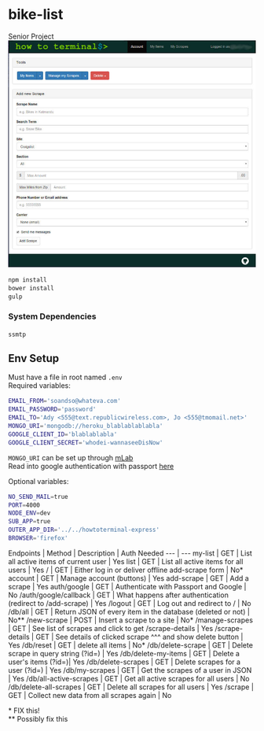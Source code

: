 # bike-list
Senior Project
![Screenshot](https://github.com/zvakanaka/bike-list/raw/service-worker/screenshot/screenshot.jpg)  

```sh
npm install
bower install
gulp
```  
### System Dependencies
`ssmtp`

## Env Setup
Must have a file in root named `.env`  
Required variables:  
```sh
EMAIL_FROM='soandso@whateva.com'
EMAIL_PASSWORD='password'
EMAIL_TO='Ady <555@text.republicwireless.com>, Jo <555@tmomail.net>'
MONGO_URI='mongodb://heroku_blablablablabla'
GOOGLE_CLIENT_ID='blablablabla'
GOOGLE_CLIENT_SECRET='whodei-wannaseeDisNow'
```  
`MONGO_URI` can be set up through [mLab](https://mlab.com/)  
Read into google authentication with passport [here](http://mherman.org/blog/2013/11/10/social-authentication-with-passport-dot-js/)  

Optional variables:  
```sh
NO_SEND_MAIL=true
PORT=4000
NODE_ENV=dev
SUB_APP=true
OUTER_APP_DIR='../../howtoterminal-express'
BROWSER='firefox'
```  

 Endpoints | Method | Description | Auth Needed
--- | ---
my-list  | GET | List all active items of current user | Yes
list      | GET | List all active items for all users | Yes
/ | GET | Either log in or deliver offline add-scrape form | No*
account | GET | Manage account (buttons) | Yes
add-scrape | GET | Add a scrape | Yes
auth/google | GET | Authenticate with Passport and Google | No
/auth/google/callback | GET | What happens after authentication (redirect to /add-scrape) | Yes
/logout | GET | Log out and redirect to / | No
/db/all | GET | Return JSON of every item in the database (deleted or not) | No**
/new-scrape | POST | Insert a scrape to a site | No*
/manage-scrapes | GET | See list of scrapes and click to get /scrape-details | Yes
/scrape-details | GET | See details of clicked scrape ^^^ and show delete button | Yes
/db/reset | GET | delete all items | No*
/db/delete-scrape | GET | Delete scrape in query string (?id=) | Yes
/db/delete-my-items | GET | Delete a user's items (?id=)| Yes
/db/delete-scrapes | GET | Delete scrapes for a user (?id=) | Yes
/db/my-scrapes | GET | Get the scrapes of a user in JSON | Yes
/db/all-active-scrapes | GET | Get all active scrapes for all users | No
/db/delete-all-scrapes | GET | Delete all scrapes for all users | Yes
/scrape | GET | Collect new data from all scrapes again | No


\* FIX this!  
\*\* Possibly fix this  
